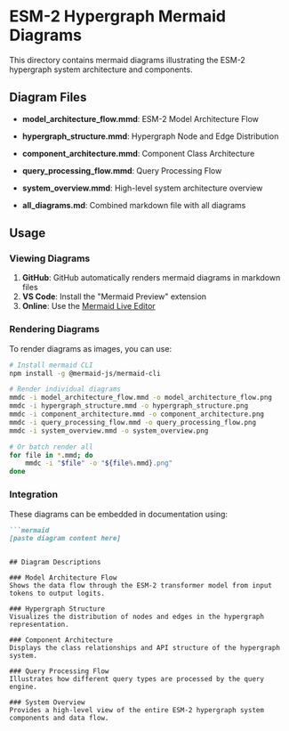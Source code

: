 # ESM-2 Hypergraph Mermaid Diagrams

This directory contains mermaid diagrams illustrating the ESM-2 hypergraph system architecture and components.

## Diagram Files

- **model_architecture_flow.mmd**: ESM-2 Model Architecture Flow
- **hypergraph_structure.mmd**: Hypergraph Node and Edge Distribution
- **component_architecture.mmd**: Component Class Architecture
- **query_processing_flow.mmd**: Query Processing Flow

- **system_overview.mmd**: High-level system architecture overview
- **all_diagrams.md**: Combined markdown file with all diagrams

## Usage

### Viewing Diagrams

1. **GitHub**: GitHub automatically renders mermaid diagrams in markdown files
2. **VS Code**: Install the "Mermaid Preview" extension
3. **Online**: Use the [Mermaid Live Editor](https://mermaid.live/)

### Rendering Diagrams

To render diagrams as images, you can use:

```bash
# Install mermaid CLI
npm install -g @mermaid-js/mermaid-cli

# Render individual diagrams
mmdc -i model_architecture_flow.mmd -o model_architecture_flow.png
mmdc -i hypergraph_structure.mmd -o hypergraph_structure.png
mmdc -i component_architecture.mmd -o component_architecture.png
mmdc -i query_processing_flow.mmd -o query_processing_flow.png
mmdc -i system_overview.mmd -o system_overview.png

# Or batch render all
for file in *.mmd; do
    mmdc -i "$file" -o "${file%.mmd}.png"
done
```

### Integration

These diagrams can be embedded in documentation using:

```markdown
```mermaid
[paste diagram content here]
```
```

## Diagram Descriptions

### Model Architecture Flow
Shows the data flow through the ESM-2 transformer model from input tokens to output logits.

### Hypergraph Structure  
Visualizes the distribution of nodes and edges in the hypergraph representation.

### Component Architecture
Displays the class relationships and API structure of the hypergraph system.

### Query Processing Flow
Illustrates how different query types are processed by the query engine.

### System Overview
Provides a high-level view of the entire ESM-2 hypergraph system components and data flow.
